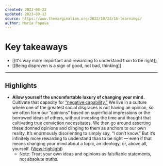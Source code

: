 ```yaml
---
created: 2023-08-22
updated: 2023-09-13
source: https://www.themarginalian.org/2022/10/23/16-learnings/
author: Maria Popova
---
```

# Key takeaways
- [[It's way more important and rewarding to understand than to be right]]
- [[Being disproven is a sign of good, not bad, thinking]]

---

## Highlights
- **Allow yourself the uncomfortable luxury of changing your mind.** Cultivate that capacity for [“negative capability.”](https://www.themarginalian.org/2012/11/01/john-keats-on-negative-capability/) We live in a culture where one of the greatest social disgraces is not having an opinion, so we often form our “opinions” based on superficial impressions or the borrowed ideas of others, without investing the time and thought that cultivating true conviction necessitates. We then go around asserting these donned opinions and clinging to them as anchors to our own reality. It’s enormously disorienting to simply say, “I don’t know.” But it’s infinitely more rewarding to understand than to be right — even if that means changing your mind about a topic, an ideology, or, above all, yourself. ([View Highlight](https://read.readwise.io/read/01h8e7bbxab5mrhd5p6epntbn2))
    - Note: Treat your own ideas and opinions as falsifiable statements, not absolute truths.
